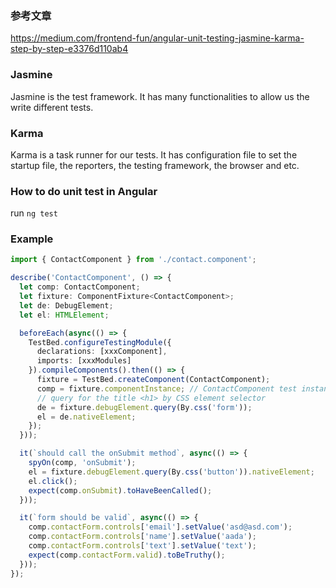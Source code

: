 ### 参考文章
https://medium.com/frontend-fun/angular-unit-testing-jasmine-karma-step-by-step-e3376d110ab4

### Jasmine 
Jasmine is the test framework. It has many functionalities to allow us the write different tests. 
### Karma
Karma is a task runner for our tests. It has configuration file to set the startup file, the reporters, the testing framework, the browser and etc.
### How to do unit test in Angular 
run ```ng test```

### Example
```ts
import { ContactComponent } from './contact.component';

describe('ContactComponent', () => {
  let comp: ContactComponent;
  let fixture: ComponentFixture<ContactComponent>;
  let de: DebugElement;
  let el: HTMLElement;

  beforeEach(async(() => {
    TestBed.configureTestingModule({
      declarations: [xxxComponent],
      imports: [xxxModules]
    }).compileComponents().then(() => {
      fixture = TestBed.createComponent(ContactComponent);
      comp = fixture.componentInstance; // ContactComponent test instance
      // query for the title <h1> by CSS element selector
      de = fixture.debugElement.query(By.css('form'));
      el = de.nativeElement;
    });
  }));

  it(`should call the onSubmit method`, async(() => {
    spyOn(comp, 'onSubmit');
    el = fixture.debugElement.query(By.css('button')).nativeElement;
    el.click();
    expect(comp.onSubmit).toHaveBeenCalled();
  }));

  it(`form should be valid`, async(() => {
    comp.contactForm.controls['email'].setValue('asd@asd.com');
    comp.contactForm.controls['name'].setValue('aada');
    comp.contactForm.controls['text'].setValue('text');
    expect(comp.contactForm.valid).toBeTruthy();
  }));
});
```